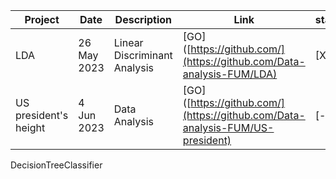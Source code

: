 Project | Date | Description | Link | status
--- | --- | --- | --- | ---
LDA | 26 May 2023 | Linear Discriminant Analysis | [GO]([https://github.com/](https://github.com/Data-analysis-FUM/LDA) | [X]
US president's height | 4 Jun 2023 | Data Analysis | [GO]([https://github.com/](https://github.com/Data-analysis-FUM/US-president) | [-]

DecisionTreeClassifier
